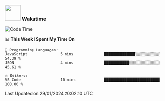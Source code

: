 ### <img src="https://media.giphy.com/media/VgCDAzcKvsR6OM0uWg/giphy.gif" width="50"> Wakatime

  <!--START_SECTION:waka-->
![Code Time](http://img.shields.io/badge/Code%20Time-1%2C453%20hrs%2051%20mins-blue)

📊 **This Week I Spent My Time On** 

```text
💬 Programming Languages: 
JavaScript               5 mins              ██████████████░░░░░░░░░░░   54.39 % 
JSON                     4 mins              ███████████░░░░░░░░░░░░░░   45.61 % 

🔥 Editors: 
VS Code                  10 mins             █████████████████████████   100.00 % 
```


 Last Updated on 29/01/2024 20:02:10 UTC
<!--END_SECTION:waka-->
